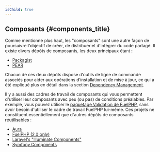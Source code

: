 ```yaml
---
isChild: true
---
```


## Composants {#components_title}

Comme mentionné plus haut, les "composants" sont une autre façon de poursuivre l'objectif de créer, de distribuer et d'intégrer du code partagé. Il existe divers dépôts de composants, les deux principaux étant :

* [Packagist](/#composer_and_packagist)
* [PEAR](/#pear)

Chacun de ces deux dépôts dispose d'outils de ligne de commande associés pour aider aux opérations d'installation et de mise à jour, ce qui a été expliqué plus en détail dans la section [Dependency Management][dm].

Il y a aussi des cadres de travail de composants qui vous permettent d'utiliser leur composants avec peu (ou pas) de conditions préalables. Par exemple, vous pouvez utiliser le [paquetage Validation de FuelPHP][fuelval], sans avoir besoin d'utiliser le cadre de travail FuelPHP lui-même. Ces projets ne constituent essentiellement que d'autres dépôts de composants réutilisables :

  [dm]: /#dependency_management
  [fuelval]: https://github.com/fuelphp/validation

* [Aura](http://auraphp.github.com/)
* [FuelPHP (2.0 only)](https://github.com/fuelphp)
* [Laravel's "Illuminate Components"](https://github.com/illuminate)
* [Symfony Components](http://symfony.com/doc/current/components/index.html)
